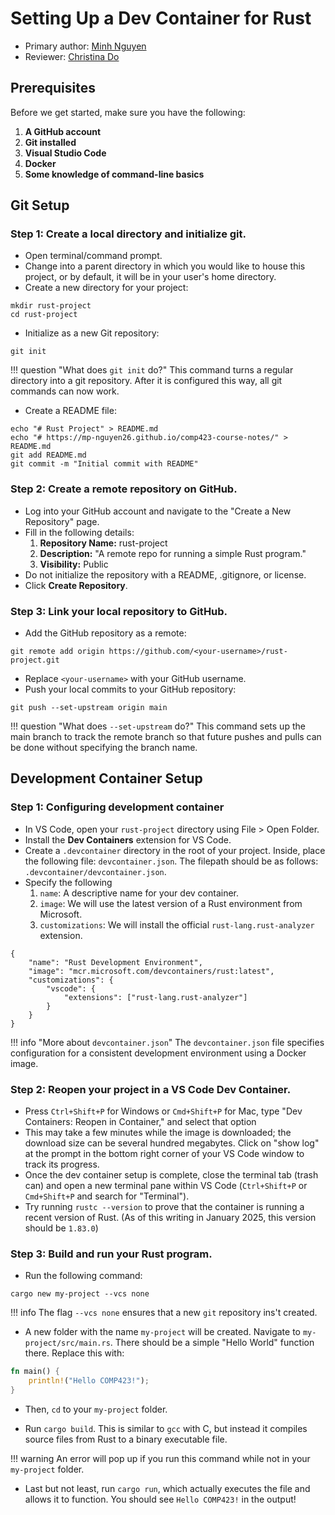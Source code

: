 # Setting Up a Dev Container for Rust

* Primary author: [Minh Nguyen](https://github.com/mp-nguyen26)
* Reviewer: [Christina Do](https://github.com/chrxstyxdo)

## Prerequisites
Before we get started, make sure you have the following:

1. **A GitHub account**
2. **Git installed**
3. **Visual Studio Code**
4. **Docker**
5. **Some knowledge of command-line basics**

## Git Setup

### Step 1: Create a local directory and initialize git.

* Open terminal/command prompt.
* Change into a parent directory in which you would like to house this project, or by default, it will be in your user's home directory.
* Create a new directory for your project:
```
mkdir rust-project
cd rust-project
```
* Initialize as a new Git repository:
```
git init
```
!!! question "What does `git init` do?"
    This command turns a regular directory into a git repository. After it is configured this way, all git commands can now work.
* Create a README file:
```
echo "# Rust Project" > README.md
echo "# https://mp-nguyen26.github.io/comp423-course-notes/" > README.md
git add README.md
git commit -m "Initial commit with README"
```

### Step 2: Create a remote repository on GitHub.

* Log into your GitHub account and navigate to the "Create a New Repository" page.
* Fill in the following details:
    1. **Repository Name:** rust-project
    2. **Description:** "A remote repo for running a simple Rust program."
    3. **Visibility:** Public
* Do not initialize the repository with a README, .gitignore, or license.
* Click **Create Repository**.

### Step 3: Link your local repository to GitHub.

* Add the GitHub repository as a remote:
```
git remote add origin https://github.com/<your-username>/rust-project.git
```
* Replace `<your-username>` with your GitHub username.
* Push your local commits to your GitHub repository:
```
git push --set-upstream origin main
```
!!! question "What does `--set-upstream` do?"
    This command sets up the main branch to track the remote branch so that future pushes and pulls can be done without specifying the branch name.

## Development Container Setup

### Step 1: Configuring development container

* In VS Code, open your `rust-project` directory using File > Open Folder.
* Install the **Dev Containers** extension for VS Code.
* Create a `.devcontainer` directory in the root of your project. Inside, place the following file: `devcontainer.json`. The filepath should be as follows: `.devcontainer/devcontainer.json`.
* Specify the following
    1. `name`: A descriptive name for your dev container.
    2. `image`: We will use the latest version of a Rust environment from Microsoft.
    3. `customizations`: We will install the official `rust-lang.rust-analyzer` extension.

```
{
    "name": "Rust Development Environment",
    "image": "mcr.microsoft.com/devcontainers/rust:latest",
    "customizations": {
        "vscode": {
            "extensions": ["rust-lang.rust-analyzer"]
        }
    }
}
```
!!! info "More about `devcontainer.json`"
    The `devcontainer.json` file specifies configuration for a consistent development environment using a Docker image.

### Step 2: Reopen your project in a VS Code Dev Container.

* Press `Ctrl+Shift+P` for Windows or `Cmd+Shift+P` for Mac, type "Dev Containers: Reopen in Container," and select that option
* This may take a few minutes while the image is downloaded; the download size can be several hundred megabytes. Click on "show log" at the prompt in the bottom right corner of your VS Code window to track its progress.
* Once the dev container setup is complete, close the terminal tab (trash can) and open a new terminal pane within VS Code (`Ctrl+Shift+P` or `Cmd+Shift+P` and search for "Terminal").
* Try running `rustc --version` to prove that the container is running a recent version of Rust. (As of this writing in January 2025, this version should be `1.83.0`)

### Step 3: Build and run your Rust program.

* Run the following command:
```
cargo new my-project --vcs none
```

!!! info
    The flag `--vcs none` ensures that a new `git` repository ins't created.

* A new folder with the name `my-project` will be created. Navigate to `my-project/src/main.rs`. There should be a simple "Hello World" function there. Replace this with:
```rs
fn main() {
    println!("Hello COMP423!");
}
```

* Then, `cd` to your `my-project` folder.

* Run `cargo build`. This is similar to `gcc` with C, but instead it compiles source files from Rust to a binary executable file.

!!! warning
    An error will pop up if you run this command while not in your `my-project` folder.

* Last but not least, run `cargo run`, which actually executes the file and allows it to function. You should see `Hello COMP423!` in the output!